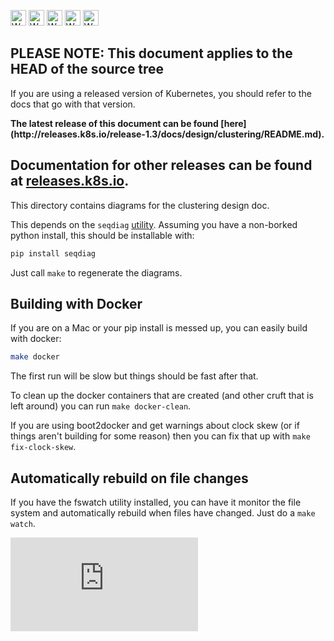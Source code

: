 <!-- BEGIN MUNGE: UNVERSIONED_WARNING -->

<!-- BEGIN STRIP_FOR_RELEASE -->

<img src="http://kubernetes.io/img/warning.png" alt="WARNING"
     width="25" height="25">
<img src="http://kubernetes.io/img/warning.png" alt="WARNING"
     width="25" height="25">
<img src="http://kubernetes.io/img/warning.png" alt="WARNING"
     width="25" height="25">
<img src="http://kubernetes.io/img/warning.png" alt="WARNING"
     width="25" height="25">
<img src="http://kubernetes.io/img/warning.png" alt="WARNING"
     width="25" height="25">

<h2>PLEASE NOTE: This document applies to the HEAD of the source tree</h2>

If you are using a released version of Kubernetes, you should
refer to the docs that go with that version.

<!-- TAG RELEASE_LINK, added by the munger automatically -->
<strong>
The latest release of this document can be found
[here](http://releases.k8s.io/release-1.3/docs/design/clustering/README.md).

Documentation for other releases can be found at
[releases.k8s.io](http://releases.k8s.io).
</strong>
--

<!-- END STRIP_FOR_RELEASE -->

<!-- END MUNGE: UNVERSIONED_WARNING -->
This directory contains diagrams for the clustering design doc.

This depends on the `seqdiag` [utility](http://blockdiag.com/en/seqdiag/index.html).
Assuming you have a non-borked python install, this should be installable with:

```sh
pip install seqdiag
```

Just call `make` to regenerate the diagrams.

## Building with Docker

If you are on a Mac or your pip install is messed up, you can easily build with
docker:

```sh
make docker
```

The first run will be slow but things should be fast after that.

To clean up the docker containers that are created (and other cruft that is left
around) you can run `make docker-clean`.

If you are using boot2docker and get warnings about clock skew (or if things
aren't building for some reason) then you can fix that up with
`make fix-clock-skew`.

## Automatically rebuild on file changes

If you have the fswatch utility installed, you can have it monitor the file
system and automatically rebuild when files have changed. Just do a
`make watch`.


<!-- BEGIN MUNGE: GENERATED_ANALYTICS -->
[![Analytics](https://kubernetes-site.appspot.com/UA-36037335-10/GitHub/docs/design/clustering/README.md?pixel)]()
<!-- END MUNGE: GENERATED_ANALYTICS -->
